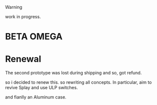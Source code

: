> [!WARNING]
> work in progress.

# BETA OMEGA


# Renewal

The second prototype was lost during shipping and so, got refund.

so i decided to renew this. so rewriting all concepts. In particular, aim to revive Splay and use ULP switches.

and fianlly an Aluminum case.
